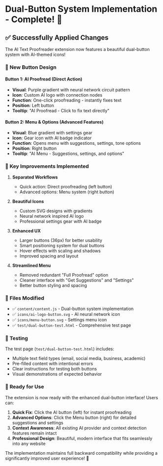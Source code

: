 # Dual-Button System Implementation - Complete! 🎉

## ✅ Successfully Applied Changes

The AI Text Proofreader extension now features a beautiful dual-button system with AI-themed icons!

### 🎨 **New Button Design**

#### Button 1: AI Proofread (Direct Action)
- **Visual**: Purple gradient with neural network circuit pattern
- **Icon**: Custom AI logo with connection nodes
- **Function**: One-click proofreading - instantly fixes text
- **Position**: Left button
- **Tooltip**: "AI Proofread - Click to fix text directly"

#### Button 2: Menu & Options (Advanced Features)
- **Visual**: Blue gradient with settings gear
- **Icon**: Gear icon with AI badge indicator
- **Function**: Opens menu with suggestions, settings, tone options
- **Position**: Right button  
- **Tooltip**: "AI Menu - Suggestions, settings, and options"

### 🚀 **Key Improvements Implemented**

1. **Separated Workflows**
   - Quick action: Direct proofreading (left button)
   - Advanced options: Menu system (right button)

2. **Beautiful Icons**
   - Custom SVG designs with gradients
   - Neural network inspired AI logo
   - Professional settings gear with AI badge

3. **Enhanced UX**
   - Larger buttons (36px) for better usability
   - Smart positioning system for dual buttons
   - Hover effects with scaling and shadows
   - Improved spacing and layout

4. **Streamlined Menu**
   - Removed redundant "Full Proofread" option
   - Cleaner interface with "Get Suggestions" and "Settings"
   - Better button styling and spacing

### 📁 **Files Modified**

- ✅ `content/content.js` - Dual-button system implementation
- ✅ `icons/ai-logo-button.svg` - AI neural network icon
- ✅ `icons/menu-button.svg` - Settings menu icon
- ✅ `test/dual-button-test.html` - Comprehensive test page

### 🧪 **Testing**

The test page (`test/dual-button-test.html`) includes:
- Multiple text field types (email, social media, business, academic)
- Pre-filled content with intentional errors
- Clear instructions for testing both buttons
- Visual demonstrations of expected behavior

### 🎯 **Ready for Use**

The extension is now ready with the enhanced dual-button interface! Users can:

1. **Quick Fix**: Click the AI button (left) for instant proofreading
2. **Advanced Options**: Click the Menu button (right) for detailed suggestions and settings
3. **Context Awareness**: All existing AI provider and context detection features remain intact
4. **Professional Design**: Beautiful, modern interface that fits seamlessly into any website

The implementation maintains full backward compatibility while providing a significantly improved user experience! 🌟
